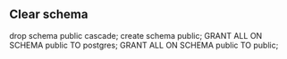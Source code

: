 ## Clear schema

drop schema public cascade;
create schema public;
GRANT ALL ON SCHEMA public TO postgres;
GRANT ALL ON SCHEMA public TO public;